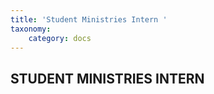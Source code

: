 ```yaml
---
title: 'Student Ministries Intern '
taxonomy:
    category: docs
---
```


## STUDENT MINISTRIES INTERN


